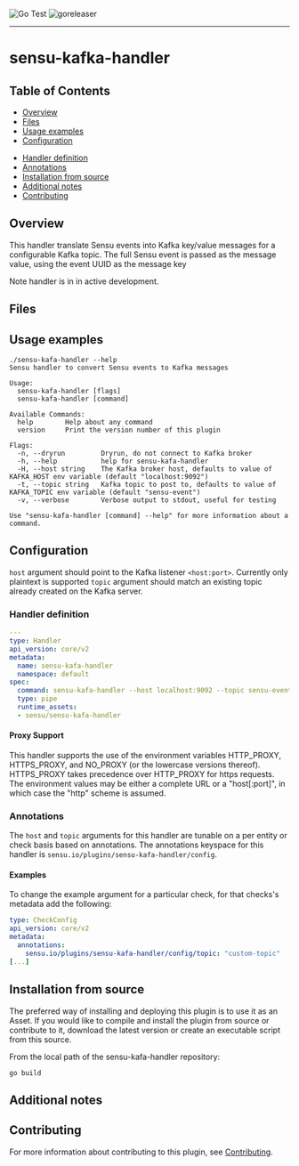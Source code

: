 <!---
[![Sensu Bonsai Asset](https://img.shields.io/badge/Bonsai-Download%20Me-brightgreen.svg?colorB=89C967&logo=sensu)](https://bonsai.sensu.io/assets/sensu/sensu-kafa-handler)
--->
![Go Test](https://github.com/sensu/sensu-kafka-handler/workflows/Go%20Test/badge.svg)
![goreleaser](https://github.com/sensu/sensu-kafka-handler/workflows/goreleaser/badge.svg)


***

# sensu-kafka-handler

## Table of Contents
- [Overview](#overview)
- [Files](#files)
- [Usage examples](#usage-examples)
- [Configuration](#configuration)
<!---
  - [Asset registration](#asset-registration)
--->
  - [Handler definition](#handler-definition)
  - [Annotations](#annotations)
- [Installation from source](#installation-from-source)
- [Additional notes](#additional-notes)
- [Contributing](#contributing)

## Overview
This handler translate Sensu events into Kafka key/value messages for a configurable Kafka topic. The full Sensu event is passed as the message value, using the event UUID as the message key 

Note handler is in in active development.

## Files

## Usage examples
```
./sensu-kafa-handler --help
Sensu handler to convert Sensu events to Kafka messages

Usage:
  sensu-kafa-handler [flags]
  sensu-kafa-handler [command]

Available Commands:
  help        Help about any command
  version     Print the version number of this plugin

Flags:
  -n, --dryrun         Dryrun, do not connect to Kafka broker
  -h, --help           help for sensu-kafa-handler
  -H, --host string    The Kafka broker host, defaults to value of KAFKA_HOST env variable (default "localhost:9092")
  -t, --topic string   Kafka topic to post to, defaults to value of KAFKA_TOPIC env variable (default "sensu-event")
  -v, --verbose        Verbose output to stdout, useful for testing

Use "sensu-kafa-handler [command] --help" for more information about a command.

```
## Configuration
`host` argument should point to the Kafka listener `<host:port>`. Currently only plaintext is supported
`topic` argument  should match an existing topic already created on the Kafka server.

<!---
### Asset registration

[Sensu Assets][10] are the best way to make use of this plugin. If you're not using an asset, please
consider doing so! If you're using sensuctl 5.13 with Sensu Backend 5.13 or later, you can use the
following command to add the asset:

```
sensuctl asset add sensu/sensu-kafa-handler
```

If you're using an earlier version of sensuctl, you can find the asset on the [Bonsai Asset Index][https://bonsai.sensu.io/assets/sensu/sensu-kafa-handler].

--->

### Handler definition

```yml
---
type: Handler
api_version: core/v2
metadata:
  name: sensu-kafa-handler
  namespace: default
spec:
  command: sensu-kafa-handler --host localhost:9092 --topic sensu-events
  type: pipe
  runtime_assets:
  - sensu/sensu-kafa-handler
```

#### Proxy Support

This handler supports the use of the environment variables HTTP_PROXY,
HTTPS_PROXY, and NO_PROXY (or the lowercase versions thereof). HTTPS_PROXY takes
precedence over HTTP_PROXY for https requests.  The environment values may be
either a complete URL or a "host[:port]", in which case the "http" scheme is assumed.

### Annotations

The `host` and `topic` arguments for this handler are tunable on a per entity or check basis based on annotations.  The
annotations keyspace for this handler is `sensu.io/plugins/sensu-kafa-handler/config`.

#### Examples

To change the example argument for a particular check, for that checks's metadata add the following:

```yml
type: CheckConfig
api_version: core/v2
metadata:
  annotations:
    sensu.io/plugins/sensu-kafa-handler/config/topic: "custom-topic"
[...]
```

## Installation from source

The preferred way of installing and deploying this plugin is to use it as an Asset. If you would
like to compile and install the plugin from source or contribute to it, download the latest version
or create an executable script from this source.

From the local path of the sensu-kafa-handler repository:

```
go build
```

## Additional notes

## Contributing

For more information about contributing to this plugin, see [Contributing][1].

[1]: https://github.com/sensu/sensu-go/blob/master/CONTRIBUTING.md
[2]: https://github.com/sensu-community/sensu-plugin-sdk
[3]: https://github.com/sensu-plugins/community/blob/master/PLUGIN_STYLEGUIDE.md
[4]: https://github.com/sensu-community/handler-plugin-template/blob/master/.github/workflows/release.yml
[5]: https://github.com/sensu-community/handler-plugin-template/actions
[6]: https://docs.sensu.io/sensu-go/latest/reference/handlers/
[7]: https://github.com/sensu-community/handler-plugin-template/blob/master/main.go
[8]: https://bonsai.sensu.io/
[9]: https://github.com/sensu-community/sensu-plugin-tool
[10]: https://docs.sensu.io/sensu-go/latest/reference/assets/
